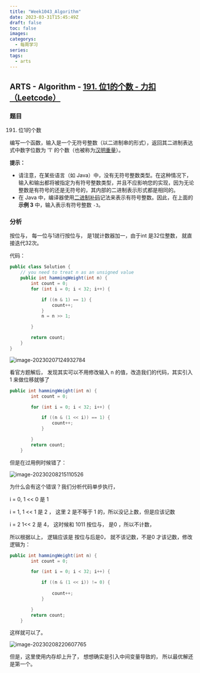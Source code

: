 ```yaml
---
title: "Week1043_Algorithm"
date: 2023-03-31T15:45:49Z
draft: false 
toc: false
images:
categorys:
  - 每周学习
series:
tags:
  - arts 
---
```


## ARTS - Algorithm - [191. 位1的个数 - 力扣（Leetcode）](https://leetcode.cn/problems/number-of-1-bits/description/)

### 题目

191. 位1的个数

编写一个函数，输入是一个无符号整数（以二进制串的形式），返回其二进制表达式中数字位数为 '1' 的个数（也被称为[汉明重量](https://baike.baidu.com/item/汉明重量)）。

 

**提示：**

- 请注意，在某些语言（如 Java）中，没有无符号整数类型。在这种情况下，输入和输出都将被指定为有符号整数类型，并且不应影响您的实现，因为无论整数是有符号的还是无符号的，其内部的二进制表示形式都是相同的。
- 在 Java 中，编译器使用[二进制补码](https://baike.baidu.com/item/二进制补码/5295284)记法来表示有符号整数。因此，在上面的 **示例 3** 中，输入表示有符号整数 `-3`。



### 分析

按位与， 每一位与1进行按位与， 是1就计数器加一，由于int 是32位整数， 就直接迭代32次。

代码：

```java
public class Solution {
    // you need to treat n as an unsigned value
    public int hammingWeight(int n) {
        int count = 0;
        for (int i = 0; i < 32; i++) {

            if ((n & 1) == 1) {
                count++;
            }
            n = n >> 1;

        }

        return count;
    }
}
```

![image-20230207124932784](http://qiniu.honeywen.com/img/20230207124933.png)



看官方题解后， 发现其实可以不用修改输入 n 的值，改造我们的代码，其实引入 1 来做位移就够了

```java
public int hammingWeight(int n) {
        int count = 0;

        for (int i = 0; i < 32; i++) {

            if ((n & (1 << i)) == 1) {
                count++;
            }

        }
        return count;
    }
```

但是在过用例时候错了：

![image-20230208215110526](http://qiniu.honeywen.com/img/20230208215112.png)

为什么会有这个错误？我们分析代码单步执行， 

i = 0,   1 << 0   是  1 

i = 1, 1 << 1 是 2 ， 这里  2 是不等于 1 的，所以没记上数，但是应该记数

i = 2 1<< 2 是  4， 这时候和 1011 按位与， 是0 ，所以不计数，

所以根据以上， 逻辑应该是 按位与后是0， 就不该记数，不是0 才该记数，修改逻辑为：

```java
public int hammingWeight(int n) {
        int count = 0;

        for (int i = 0; i < 32; i++) {

            if ((n & (1 << i)) != 0) {
 
                count++;
            }

        }
        return count;
    }
```

这样就可以了。

![image-20230208220607765](C:\Users\Welto\AppData\Roaming\Typora\typora-user-images\image-20230208220607765.png)



但是，这里使用内存却上升了， 想想确实是引入中间变量导致的， 所以最优解还是第一个。